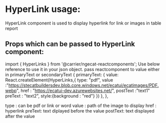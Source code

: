 # HyperLink usage:
HyperLink component is used to display hyperlink for link or images in table report

## Props which can be passed to HyperLink component:
import { HyperLinks } from '@carrier/ngecat-reactcomponents';
Use below reference to use it in your json object.
pass reactcomponent to value either in primaryText or secondaryText
{
  primaryText: {
    value: React.createElement(HyperLinks,{
      type: "pdf",
      value :"https://stecatbuildersdev.blob.core.windows.net/ecatui/ecatimages/PDF.webp",
      href : "https://ecatui-dev.azurewebsites.net/",
      postText :"text1"
      preText : "text2",
      style:{background : "red"}
    })
  },
},

type : can be pdf or link or word
value : path of the image to display
href : hyperlink
preText: text diplayed before the value
postText: text displayed after the value
